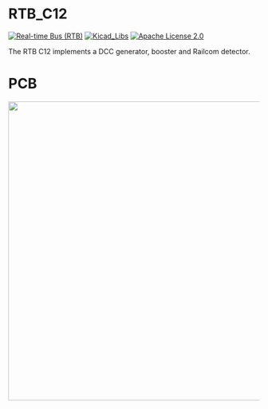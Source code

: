 # RTB_C12
[![Real-time Bus (RTB)](https://img.shields.io/badge/RTB_Project-FF6699)](https://www.rtb4dcc.de)
[![Kicad_Libs](https://img.shields.io/badge/Kicad_Libs-29C7FF)](https://github.com/git4dcc/RTB_SamacSys)
[![Apache License 2.0](https://img.shields.io/badge/license-Apache%20License%202.0-lightgray)](https://www.apache.org/licenses/LICENSE-2.0)

The RTB C12 implements a DCC generator, booster and Railcom detector.

# PCB
<img src="https://rtb4dcc.de/wp-content/uploads/2024/01/C12_1.png" width=600>
